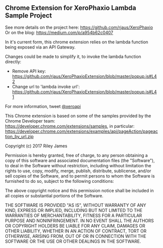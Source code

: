 Chrome Extension for XeroPhaxio Lambda Sample Project
----

See more details on the project here: https://github.com/rjaus/XeroPhaxio
Or on the blog: https://medium.com/p/a954b62c0407

In it's current form, this chrome extension relies on the lambda function being exposed via an API Gateway.

Changes could be made to simplify it, to invoke the lambda function directly:
- Remove API key: https://github.com/rjaus/XeroPhaxioExtension/blob/master/popup.js#L42
- Change url to 'lambda invoke url': https://github.com/rjaus/XeroPhaxioExtension/blob/master/popup.js#L41

For more information, tweet [@xeroapi](twitter.com/XeroAPI)

This Chrome extension is based on some of the samples provided by the Chrome Developer team: https://developer.chrome.com/extensions/samples, in particular: https://developer.chrome.com/extensions/examples/api/pageAction/pageaction_by_url.zip

Copyright (c) 2017 Riley James

Permission is hereby granted, free of charge, to any person obtaining a copy of this software and associated documentation files (the "Software"), to deal in the Software without restriction, including without limitation the rights to use, copy, modify, merge, publish, distribute, sublicense, and/or sell copies of the Software, and to permit persons to whom the Software is furnished to do so, subject to the following conditions:

The above copyright notice and this permission notice shall be included in all copies or substantial portions of the Software.

THE SOFTWARE IS PROVIDED "AS IS", WITHOUT WARRANTY OF ANY KIND, EXPRESS OR IMPLIED, INCLUDING BUT NOT LIMITED TO THE WARRANTIES OF MERCHANTABILITY, FITNESS FOR A PARTICULAR PURPOSE AND NONINFRINGEMENT. IN NO EVENT SHALL THE AUTHORS OR COPYRIGHT HOLDERS BE LIABLE FOR ANY CLAIM, DAMAGES OR OTHER LIABILITY, WHETHER IN AN ACTION OF CONTRACT, TORT OR OTHERWISE, ARISING FROM, OUT OF OR IN CONNECTION WITH THE SOFTWARE OR THE USE OR OTHER DEALINGS IN THE SOFTWARE.